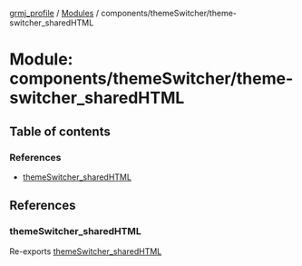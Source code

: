 [grmj_profile](../README.md) / [Modules](../modules.md) / components/themeSwitcher/theme-switcher\_sharedHTML

# Module: components/themeSwitcher/theme-switcher\_sharedHTML

## Table of contents

### References

- [themeSwitcher\_sharedHTML](components_themeSwitcher_theme_switcher_sharedHTML.md#themeswitcher_sharedhtml)

## References

### themeSwitcher\_sharedHTML

Re-exports [themeSwitcher_sharedHTML](../interfaces/interfaces_interfaces.themeSwitcher_sharedHTML.md)
